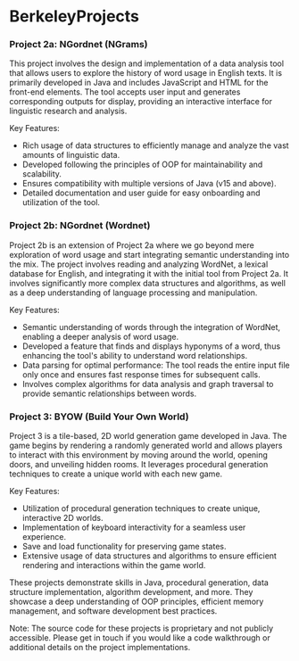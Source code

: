# BerkeleyProjects

### Project 2a: NGordnet (NGrams)

This project involves the design and implementation of a data analysis tool that allows users to explore the history of word usage in English texts. It is primarily developed in Java and includes JavaScript and HTML for the front-end elements. The tool accepts user input and generates corresponding outputs for display, providing an interactive interface for linguistic research and analysis.

Key Features:
- Rich usage of data structures to efficiently manage and analyze the vast amounts of linguistic data.
- Developed following the principles of OOP for maintainability and scalability.
- Ensures compatibility with multiple versions of Java (v15 and above).
- Detailed documentation and user guide for easy onboarding and utilization of the tool.

### Project 2b: NGordnet (Wordnet)

Project 2b is an extension of Project 2a where we go beyond mere exploration of word usage and start integrating semantic understanding into the mix. The project involves reading and analyzing WordNet, a lexical database for English, and integrating it with the initial tool from Project 2a. It involves significantly more complex data structures and algorithms, as well as a deep understanding of language processing and manipulation.

Key Features:
- Semantic understanding of words through the integration of WordNet, enabling a deeper analysis of word usage.
- Developed a feature that finds and displays hyponyms of a word, thus enhancing the tool's ability to understand word relationships.
- Data parsing for optimal performance: The tool reads the entire input file only once and ensures fast response times for subsequent calls.
- Involves complex algorithms for data analysis and graph traversal to provide semantic relationships between words.

### Project 3: BYOW (Build Your Own World)

Project 3 is a tile-based, 2D world generation game developed in Java. The game begins by rendering a randomly generated world and allows players to interact with this environment by moving around the world, opening doors, and unveiling hidden rooms. It leverages procedural generation techniques to create a unique world with each new game. 

Key Features:
- Utilization of procedural generation techniques to create unique, interactive 2D worlds.
- Implementation of keyboard interactivity for a seamless user experience.
- Save and load functionality for preserving game states.
- Extensive usage of data structures and algorithms to ensure efficient rendering and interactions within the game world.

These projects demonstrate skills in Java, procedural generation, data structure implementation, algorithm development, and more. They showcase a deep understanding of OOP principles, efficient memory management, and software development best practices. 

Note: The source code for these projects is proprietary and not publicly accessible. Please get in touch if you would like a code walkthrough or additional details on the project implementations.
